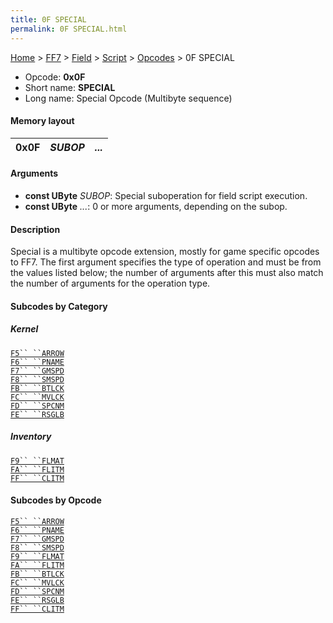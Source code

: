 ```yaml
---
title: 0F SPECIAL
permalink: 0F SPECIAL.html
---
```


[Home](../../../../Main%20Page.md) > [FF7](../../../../FF7.md) > [Field](../../../Field.md) > [Script](../../Script.md) > [Opcodes](../Opcodes.md) > 0F SPECIAL

-   Opcode: **0x0F**
-   Short name: **SPECIAL**
-   Long name: Special Opcode (Multibyte sequence)

#### Memory layout

| 0x0F | *SUBOP* | *...* |
|------|---------|-------|

#### Arguments

-   **const UByte** *SUBOP*: Special suboperation for field script
    execution.
-   **const UByte** *...*: 0 or more arguments, depending on the subop.

#### Description

Special is a multibyte opcode extension, mostly for game specific
opcodes to FF7. The first argument specifies the type of operation and
must be from the values listed below; the number of arguments after this
must also match the number of arguments for the operation type.

#### Subcodes by Category

##### Kernel

[`F5`` ``ARROW`][]  
[`F6`` ``PNAME`][]  
[`F7`` ``GMSPD`][]  
[`F8`` ``SMSPD`][]  
[`FB`` ``BTLCK`][]  
[`FC`` ``MVLCK`][]  
[`FD`` ``SPCNM`][]  
[`FE`` ``RSGLB`][]

##### Inventory

[`F9`` ``FLMAT`][]  
[`FA`` ``FLITM`][]  
[`FF`` ``CLITM`][]

#### Subcodes by Opcode

[`F5`` ``ARROW`][]  
[`F6`` ``PNAME`][]  
[`F7`` ``GMSPD`][]  
[`F8`` ``SMSPD`][]  
[`F9`` ``FLMAT`][]  
[`FA`` ``FLITM`][]  
[`FB`` ``BTLCK`][]  
[`FC`` ``MVLCK`][]  
[`FD`` ``SPCNM`][]  
[`FE`` ``RSGLB`][]  
[`FF`` ``CLITM`][]

  [`F5`` ``ARROW`]: 0F%20SPECIAL/F5%20ARROW.md
    "wikilink"
  [`F6`` ``PNAME`]: 0F%20SPECIAL/F6%20PNAME.md
    "wikilink"
  [`F7`` ``GMSPD`]: 0F%20SPECIAL/F7%20GMSPD.md
    "wikilink"
  [`F8`` ``SMSPD`]: 0F%20SPECIAL/F8%20SMSPD.md
    "wikilink"
  [`FB`` ``BTLCK`]: 0F%20SPECIAL/FB%20BTLCK.md
    "wikilink"
  [`FC`` ``MVLCK`]: 0F%20SPECIAL/FC%20MVLCK.md
    "wikilink"
  [`FD`` ``SPCNM`]: 0F%20SPECIAL/FD%20SPCNM.md
    "wikilink"
  [`FE`` ``RSGLB`]: 0F%20SPECIAL/FE%20RSGLB.md
    "wikilink"
  [`F9`` ``FLMAT`]: 0F%20SPECIAL/F9%20FLMAT.md
    "wikilink"
  [`FA`` ``FLITM`]: 0F%20SPECIAL/FA%20FLITM.md
    "wikilink"
  [`FF`` ``CLITM`]: 0F%20SPECIAL/FF%20CLITM.md
    "wikilink"
